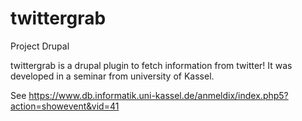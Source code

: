 twittergrab
===========

Project Drupal

twittergrab is a drupal plugin to fetch information from twitter!
It was developed in a seminar from university of Kassel.

See https://www.db.informatik.uni-kassel.de/anmeldix/index.php5?action=showevent&vid=41
